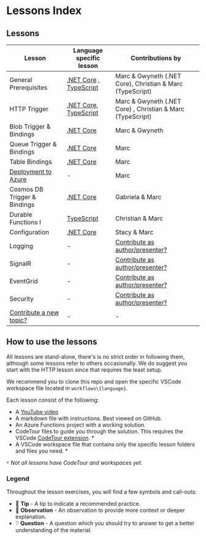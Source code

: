 # Lessons Index

## Lessons

Lesson|Language specific lesson|Contributions by
|-|-|-
|General Prerequisites|[.NET Core](dotnet/prerequisites/prerequisites-dotnet.md) , [TypeScript](typescript/prerequisites/prerequisites-ts.md)|Marc & Gwyneth (.NET Core), Christian & Marc (TypeScript)
|HTTP Trigger|[.NET Core](dotnet/http/http-lesson-dotnet.md), [TypeScript](typescript/http/http-lesson-ts.md)|Marc & Gwyneth (.NET Core) , Christian & Marc (TypeScript)
|Blob Trigger & Bindings|[.NET Core](dotnet/blob/blob-lesson-dotnet.md)|Marc & Gwyneth
|Queue Trigger & Bindings|[.NET Core](dotnet/queue/queue-lesson-dotnet.md)|Marc
|Table Bindings|[.NET Core](dotnet/table/table-lesson-dotnet.md)|Marc
|[Deployment to Azure](deployment.md)|-|Marc
|Cosmos DB Trigger & Bindings|[.NET Core](cosmosdb-dotnet.md)|Gabriela & Marc
|Durable Functions I |[TypeScript](durablefunctions/chaining-ts.md)|Christian & Marc
|Configuration|[.NET Core](configuration-dotnet.md)|Stacy & Marc
|Logging|-|[Contribute as author/presenter?](https://github.com/marcduiker/azure-functions-university/issues/10)
|SignalR|-|[Contribute as author/presenter?](https://github.com/marcduiker/azure-functions-university/issues/13)
|EventGrid|-|[Contribute as author/presenter?](https://github.com/marcduiker/azure-functions-university/issues/13)
|Security|-|[Contribute as author/presenter?](https://github.com/marcduiker/azure-functions-university/issues/6)
|[Contribute a new topic?](https://github.com/marcduiker/azure-functions-university/issues/new?assignees=&labels=content&template=content_request.md&title=Content+Request%3A+%3CTITLE%3E)|-|-

## How to use the lessons

All lessons are stand-alone, there's is no strict order in following them, although some lessons refer to others occasionally.
We do suggest you start with the HTTP lesson since that requires the least setup.

We recommend you to clone this repo and open the specific VSCode workspace file located in `workflows\{language}`.

Each lesson consist of the following:

* A [YouTube video](http://bit.ly/az-func-uni-playlist)
* A markdown file with instructions. Best viewed on GitHub.
* An Azure Functions project with a working solution.
* CodeTour files to guide you through the solution. This requires the VSCode [CodeTour extension](https://marketplace.visualstudio.com/items?itemName=vsls-contrib.codetour). *
* A VSCode workspace file that contains only the specific lesson folders and files you need. *

*`*` Not all lessons have CodeTour and workspaces yet.*

### Legend

Throughout the lesson exercises, you will find a few symbols and call-outs:

* 📝 __Tip__ - A tip to indicate a recommended practice.
* 🔎 __Observation__ - An observation to provide more context or deeper explanation.
* ❔ __Question__ - A question which you should try to answer to get a better understanding of the material.
